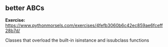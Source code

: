 ## better ABCs

**Exercise:** https://www.pythonmorsels.com/exercises/4fefb3060b6c42ec859ae6fceff28b7d/

Classes that overload the built-in isinstance and issubclass functions
